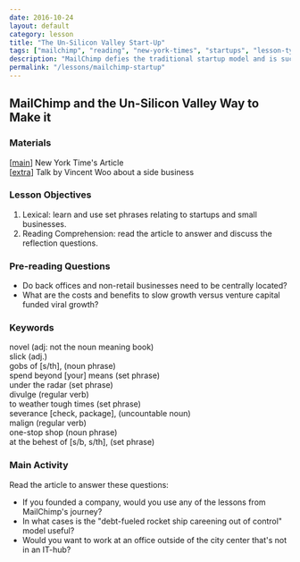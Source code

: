 ```yaml
---
date: 2016-10-24
layout: default
category: lesson
title: "The Un-Silicon Valley Start-Up"
tags: ["mailchimp", "reading", "new-york-times", "startups", "lesson-type-reading"]
description: "MailChimp defies the traditional startup model and is successful outside of SF and without venture capital."
permalink: "/lessons/mailchimp-startup"
---
```

## MailChimp and the Un-Silicon Valley Way to Make it

### Materials
[<a href="http://www.nytimes.com/2016/10/06/technology/mailchimp-and-the-un-silicon-valley-way-to-make-it-as-a-start-up.html?_r=1" target="_blank">main</a>] New York Time's Article  
[<a href="https://www.youtube.com/watch?v=J8UwcyYT3z0" target="_blank">extra</a>] Talk by Vincent Woo about a side business 

### Lesson Objectives

1. Lexical: learn and use set phrases relating to startups and small businesses.  
2. Reading Comprehension: read the article to answer and discuss the reflection questions.  

### Pre-reading Questions 
   
- Do back offices and non-retail businesses need to be centrally located?   
- What are the costs and benefits to slow growth versus venture capital funded viral growth?  

### Keywords
novel (adj: not the noun meaning book)  
slick (adj.)  
gobs of [s/th], (noun phrase)  
spend beyond [your] means (set phrase)  
under the radar (set phrase)  
divulge (regular verb)  
to weather tough times (set phrase)  
severance [check, package], (uncountable noun)  
malign (regular verb)  
one-stop shop (noun phrase)  
at the behest of [s/b, s/th], (set phrase)  

### Main Activity  
Read the article to answer these questions:

- If you founded a company, would you use any of the lessons from MailChimp's journey?   
- In what cases is the "debt-fueled rocket ship careening out of control" model useful?  
- Would you want to work at an office outside of the city center that's not in an IT-hub?  


